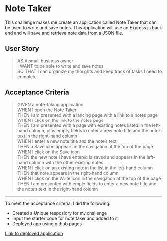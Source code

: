 # Note Taker
This challenge makes me create an application called Note Taker that can be used to write and save notes. This application will use an Express.js back end and will save and retrieve note data from a JSON file.

## User Story
> AS A small business owner\
> I WANT to be able to write and save notes\
> SO THAT I can organize my thoughts and keep track of tasks I need to complete


## Acceptance Criteria
> GIVEN a note-taking application\
> WHEN I open the Note Taker\
> THEN I am presented with a landing page with a link to a notes page\
> WHEN I click on the link to the notes page\
> THEN I am presented with a page with existing notes listed in the left-hand column, plus empty fields to enter a new note title and the note’s text in the right-hand column\
> WHEN I enter a new note title and the note’s text\
> THEN a Save icon appears in the navigation at the top of the page\
> WHEN I click on the Save icon\
> THEN the new note I have entered is saved and appears in the left-hand column with the other existing notes\
> WHEN I click on an existing note in the list in the left-hand column\
> THEN that note appears in the right-hand column\
> WHEN I click on the Write icon in the navigation at the top of the page\
> THEN I am presented with empty fields to enter a new note title and the note’s text in the right-hand column


---

To meet the acceptance criteria, I did the following:
-  Created a Unique resposiory for my challenge
-  Input the starter code for note taker and added to it
-  Deployed app using github pages

[Link to deployed application](https://izzie2021.github.io/Express-Note-Taker/)

